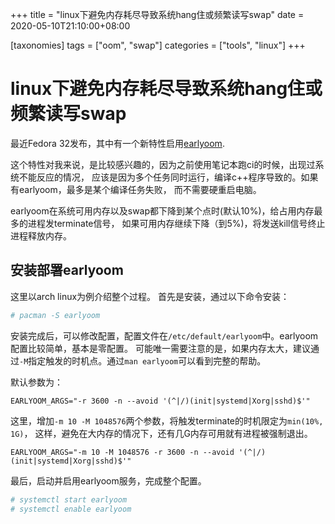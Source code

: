 
+++
title = "linux下避免内存耗尽导致系统hang住或频繁读写swap"
date = 2020-05-10T21:10:00+08:00

[taxonomies]
tags = ["oom", "swap"]
categories = ["tools", "linux"]
+++

# linux下避免内存耗尽导致系统hang住或频繁读写swap

最近Fedora 32发布，其中有一个新特性启用[earlyoom](https://github.com/rfjakob/earlyoom).

这个特性对我来说，是比较感兴趣的，因为之前使用笔记本跑ci的时候，出现过系统不能反应的情况，
应该是因为多个任务同时运行，编译c++程序导致的。如果有earlyoom，最多是某个编译任务失败，
而不需要硬重启电脑。

earlyoom在系统可用内存以及swap都下降到某个点时(默认10%)，给占用内存最多的进程发terminate信号，
如果可用内存继续下降（到5%)，将发送kill信号终止进程释放内存。

## 安装部署earlyoom

这里以arch linux为例介绍整个过程。
首先是安装，通过以下命令安装：

```bash
# pacman -S earlyoom
```

安装完成后，可以修改配置，配置文件在`/etc/default/earlyoom`中。earlyoom配置比较简单，基本是零配置。
可能唯一需要注意的是，如果内存太大，建议通过`-M`指定触发的时机点。通过`man earlyoom`可以看到完整的帮助。

默认参数为：

```
EARLYOOM_ARGS="-r 3600 -n --avoid '(^|/)(init|systemd|Xorg|sshd)$'"
```

这里，增加`-m 10 -M 1048576`两个参数，将触发terminate的时机限定为`min(10%, 1G)`，
这样，避免在大内存的情况下，还有几G内存可用就有进程被强制退出。

```
EARLYOOM_ARGS="-m 10 -M 1048576 -r 3600 -n --avoid '(^|/)(init|systemd|Xorg|sshd)$'"
```

最后，启动并启用earlyoom服务，完成整个配置。

```bash
# systemctl start earlyoom
# systemctl enable earlyoom
```
